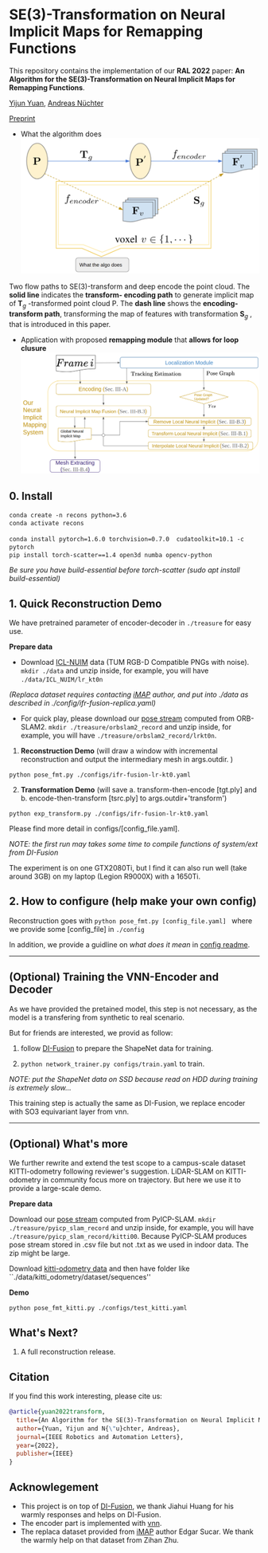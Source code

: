 # SE(3)-Transformation on Neural Implicit Maps for Remapping Functions

This repository contains the implementation of our **RAL 2022** paper: **An Algorithm for the SE(3)-Transformation on Neural Implicit Maps for Remapping Functions**.

[Yijun Yuan](https://jarrome.github.io/), [Andreas Nüchter](https://www.informatik.uni-wuerzburg.de/space/mitarbeiter/nuechter/)

[Preprint](https://arxiv.org/abs/2206.08712)

* What the algorithm does
    <img src="./assets/twobranch.png" alt="drawing" width="900" />

Two flow paths to SE(3)-transform and deep encode
the point cloud. The **solid line** indicates the **transform-
encoding path** to generate implicit map of $\mathbf T_g$ -transformed
point cloud P. The **dash line** shows the **encoding-transform
path**, transforming the map of features with transformation
$\mathbf S_g$ , that is introduced in this paper.

* Application with proposed **remapping module** that **allows for loop clusure**
![Plot](./assets/pipeline_neuralImplicit.png)

## 0. Install
```
conda create -n recons python=3.6
conda activate recons

conda install pytorch=1.6.0 torchvision=0.7.0  cudatoolkit=10.1 -c pytorch
pip install torch-scatter==1.4 open3d numba opencv-python
```
*Be sure you have build-essential before torch-scatter (sudo apt install build-essential)*


## 1. Quick Reconstruction Demo

We have pretrained parameter of encoder-decoder in ```./treasure``` for easy use.

**Prepare data**

* Download [ICL-NUIM](https://www.doc.ic.ac.uk/~ahanda/VaFRIC/iclnuim.html) data (TUM RGB-D Compatible PNGs with noise). 
```mkdir ./data``` and unzip inside, for example, you will have ```./data/ICL_NUIM/lr_kt0n``` 

*(Replaca dataset requires contacting [iMAP](https://edgarsucar.github.io/iMAP/) author, and put into ./data as described in ./config/ifr-fusion-replica.yaml)*

* For quick play, please download our [pose stream](https://drive.google.com/drive/folders/1NLp7eGjmjr5zK8QnRqlyghKEH-sn_0mj?usp=sharing) computed from ORB-SLAM2.
```mkdir ./treasure/orbslam2_record``` and unzip inside, for example, you will have ```./treasure/orbslam2_record/lrkt0n```.

1.  **Reconstruction Demo** (will draw a window with incremental reconstruction and output the intermediary mesh in args.outdir. )
```
python pose_fmt.py ./configs/ifr-fusion-lr-kt0.yaml
``` 

2. **Transformation Demo** (will save a. transform-then-encode [tgt.ply] and b. encode-then-transform [tsrc.ply] to args.outdir+'transform') 
```
python exp_transform.py ./configs/ifr-fusion-lr-kt0.yaml
``` 

Please find more detail in configs/[config_file.yaml].

*NOTE: the first run may takes some time to compile functions of system/ext from DI-Fusion*

The experiment is on one GTX2080Ti, but I find it can also run well (take around 3GB) on my laptop (Legion R9000X) with a 1650Ti.

## 2. How to configure (help make your own config)
Reconstruction goes with ```python pose_fmt.py [config_file.yaml] ``` where we provide some [config_file] in ```./config```

In addition, we provide a guidline on *what does it mean* in [config readme](./configs/).

---

## (Optional) Training the VNN-Encoder and Decoder
As we have provided the pretained model, this step is not necessary, as the model is a transfering from synthetic to real scenario.

But for friends are interested, we provid as follow:
1. follow [DI-Fusion](https://github.com/huangjh-pub/di-fusion) to prepare the ShapeNet data for training.

2. ```python network_trainer.py configs/train.yaml``` to train. 

*NOTE: put the ShapeNet data on SSD because read on HDD during training is extremely slow...*

This training step is actually the same as DI-Fusion, we replace encoder with SO3 equivariant layer from vnn.

---

## (Optional) What's more
We further rewrite and extend the test scope to a campus-scale dataset KITTI-odometry following reviewer's suggestion. 
LiDAR-SLAM on  KITTI-odometry in community focus more on trajectory. 
But here we use it to provide a large-scale demo.

**Prepare data**

Download our [pose stream](https://drive.google.com/drive/folders/1NLp7eGjmjr5zK8QnRqlyghKEH-sn_0mj?usp=sharing) computed from PyICP-SLAM.
```mkdir ./treasure/pyicp_slam_record``` and unzip inside, for example, you will have ```./treasure/pyicp_slam_record/kitti00```. 
Because PyICP-SLAM produces pose stream stored in .csv file but not .txt as we used in indoor data. The zip might be large.

Download [kitti-odometry data](http://www.cvlibs.net/datasets/kitti/eval_odometry.php) and then have folder like ``./data/kitti_odometry/dataset/sequences''

**Demo** 
```
python pose_fmt_kitti.py ./configs/test_kitti.yaml
``` 

## What's Next?
1. A full reconstruction release.


## Citation
If you find this work interesting, please cite us:
```bibtex
@article{yuan2022transform,
  title={An Algorithm for the SE(3)-Transformation on Neural Implicit Maps for Remapping Functions},
  author={Yuan, Yijun and N{\"u}chter, Andreas},
  journal={IEEE Robotics and Automation Letters},
  year={2022},
  publisher={IEEE}
}
```


## Acknowlegement
* This project is on top of [DI-Fusion](https://github.com/huangjh-pub/di-fusion), we thank Jiahui Huang for his warmly responses and helps on DI-Fusion.
* The encoder part is implemented with [vnn](https://github.com/FlyingGiraffe/vnn).
* The replaca dataset provided from [iMAP](https://arxiv.org/abs/2103.12352) author Edgar Sucar. We thank the warmly help on that dataset from Zihan Zhu.
